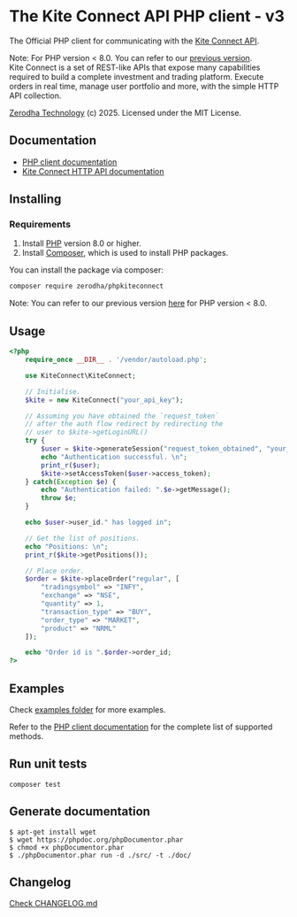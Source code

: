 # The Kite Connect API PHP client - v3

The Official PHP client for communicating with the [Kite Connect API](https://kite.trade).<br />

Note: For PHP version < 8.0. You can refer to our [previous version](https://github.com/zerodha/phpkiteconnect/releases/tag/v3.0.0).  
Kite Connect is a set of REST-like APIs that expose many capabilities required to build a complete investment and trading platform. Execute orders in real time, manage user portfolio and more, with the simple HTTP API collection.

[Zerodha Technology](http://zerodha.com) (c) 2025. Licensed under the MIT License.

## Documentation

- [PHP client documentation](https://kite.trade/docs/phpkiteconnect/v3)
- [Kite Connect HTTP API documentation](https://kite.trade/docs/connect/v3)

## Installing

### Requirements

1. Install [PHP](https://www.php.net/manual/en/install.php) version 8.0 or higher.
2. Install [Composer](https://getcomposer.org/download/), which is used to install PHP packages.

You can install the package via composer:

```bash
composer require zerodha/phpkiteconnect
```

Note: You can refer to our previous version [here](https://github.com/zerodha/phpkiteconnect/releases/tag/v3.0.0) for PHP version < 8.0.

## Usage

```php
<?php
    require_once __DIR__ . '/vendor/autoload.php';

    use KiteConnect\KiteConnect;

    // Initialise.
    $kite = new KiteConnect("your_api_key");

    // Assuming you have obtained the `request_token`
    // after the auth flow redirect by redirecting the
    // user to $kite->getLoginURL()
    try {
        $user = $kite->generateSession("request_token_obtained", "your_api_secret");
        echo "Authentication successful. \n";
        print_r($user);
        $kite->setAccessToken($user->access_token);
    } catch(Exception $e) {
        echo "Authentication failed: ".$e->getMessage();
        throw $e;
    }

    echo $user->user_id." has logged in";

    // Get the list of positions.
    echo "Positions: \n";
    print_r($kite->getPositions());

    // Place order.
    $order = $kite->placeOrder("regular", [
        "tradingsymbol" => "INFY",
        "exchange" => "NSE",
        "quantity" => 1,
        "transaction_type" => "BUY",
        "order_type" => "MARKET",
        "product" => "NRML"
    ]);

    echo "Order id is ".$order->order_id;
?>
```

## Examples

Check [examples folder](https://github.com/zerodha/phpkiteconnect/tree/master/examples) for more examples.

Refer to the [PHP client documentation](https://kite.trade/docs/phpkiteconnect/v3) for the complete list of supported methods.

## Run unit tests

```
composer test
```

## Generate documentation

```
$ apt-get install wget
$ wget https://phpdoc.org/phpDocumentor.phar
$ chmod +x phpDocumentor.phar
$ ./phpDocumentor.phar run -d ./src/ -t ./doc/
```

## Changelog

[Check CHANGELOG.md](CHANGELOG.md)
